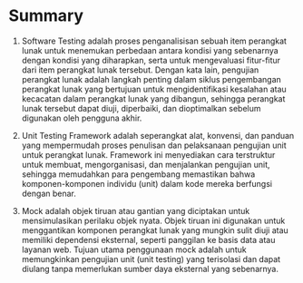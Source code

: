 # Summary

1. Software Testing adalah proses penganalisisan sebuah item perangkat lunak untuk menemukan perbedaan antara kondisi yang sebenarnya dengan kondisi yang diharapkan, serta untuk mengevaluasi fitur-fitur dari item perangkat lunak tersebut. Dengan kata lain, pengujian perangkat lunak adalah langkah penting dalam siklus pengembangan perangkat lunak yang bertujuan untuk mengidentifikasi kesalahan atau kecacatan dalam perangkat lunak yang dibangun, sehingga perangkat lunak tersebut dapat diuji, diperbaiki, dan dioptimalkan sebelum digunakan oleh pengguna akhir. 

2. Unit Testing Framework adalah seperangkat alat, konvensi, dan panduan yang mempermudah proses penulisan dan pelaksanaan pengujian unit untuk perangkat lunak. Framework ini menyediakan cara terstruktur untuk membuat, mengorganisasi, dan menjalankan pengujian unit, sehingga memudahkan para pengembang memastikan bahwa komponen-komponen individu (unit) dalam kode mereka berfungsi dengan benar. 

3. Mock adalah objek tiruan atau gantian yang diciptakan untuk mensimulasikan perilaku objek nyata. Objek tiruan ini digunakan untuk menggantikan komponen perangkat lunak yang mungkin sulit diuji atau memiliki dependensi eksternal, seperti panggilan ke basis data atau layanan web. Tujuan utama penggunaan mock adalah untuk memungkinkan pengujian unit (unit testing) yang terisolasi dan dapat diulang tanpa memerlukan sumber daya eksternal yang sebenarnya.